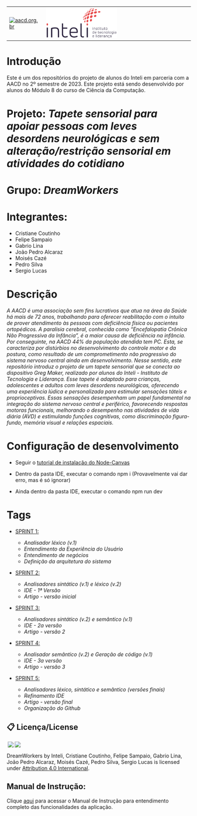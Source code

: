 <table>
<tr>
<td>
<a href= "https://aacd.org.br/"><img src="https://aacd.org.br/wp-content/uploads/2019/10/logo-footer.jpg" alt="aacd.org.br" border="0" width="60%"></a>
</td>
<td><a href= "https://www.inteli.edu.br/"><img src="./inteli-logo.png" alt="Inteli - Instituto de Tecnologia e Liderança" border="0" width="50%"></a>
</td>
</tr>
</table>

# Introdução

Este é um dos repositórios do projeto de alunos do Inteli em parceria com a AACD no 2º semestre de 2023. Este projeto está sendo desenvolvido por alunos do Módulo 8 do curso de Ciência da Computação.

# Projeto: *Tapete sensorial para apoiar pessoas com leves desordens neurológicas e sem alteração/restrição sensorial em atividades do cotidiano*

# Grupo: *DreamWorkers*

# Integrantes:

* Cristiane Coutinho
* Felipe Sampaio
* Gabrio Lina
* João Pedro Alcaraz
* Moisés Cazé
* Pedro Silva
* Sergio Lucas

# Descrição

*A AACD é uma associação sem fins lucrativos que atua na área da Saúde há mais de 72 anos, trabalhando para oferecer reabilitação com o intuito de prover atendimento às pessoas com deficiência física ou pacientes ortopédicos. A paralisia cerebral, conhecida como “Encefalopatia Crônica Não Progressiva da Infância”, é a maior causa de deficiência na infância. Por conseguinte, na AACD 44% da população atendida tem PC. Esta, se caracteriza por distúrbios no desenvolvimento do controle motor e da postura, como resultado de um comprometimento não progressivo do sistema nervoso central ainda em desenvolvimento. Nesse sentido, este repositório introduz o projeto de um tapete sensorial que se conecta ao dispositivo Greg Maker, realizado por alunos do Inteli - Instituto de Tecnologia e Liderança. Esse tapete é adaptado para crianças, adolescentes e adultos com leves desordens neurológicas, oferecendo uma experiência lúdica e personalizada para estimular sensações táteis e proprioceptivas. Essas sensações desempenham um papel fundamental na integração do sistema nervoso central e periférico, favorecendo respostas motoras funcionais, melhorando o desempenho nas atividades de vida diária (AVD) e estimulando funções cognitivas, como discriminação figura-fundo, memória visual e relações espaciais.*

# Configuração de desenvolvimento

- Seguir o [tutorial de instalação do Node-Canvas](https://github.com/Automattic/node-canvas/wiki/Installation:-Windows)

- Dentro da pasta IDE, executar o comando npm i (Provavelmente vai dar erro, mas é só ignorar)

- Ainda dentro da pasta IDE, executar o comando npm run dev

# Tags

* <a href="">SPRINT 1:</a>
    * *Analisador léxico (v.1)*
    * *Entendimento da Experiência do Usuário*
    * *Entendimento de negócios*
    * *Definição da arquitetura do sistema*

* <a href="">SPRINT 2:</a>
    * *Analisadores sintático (v.1) e léxico (v.2)*
    * *IDE - 1ª Versão*
    * *Artigo - versão inicial*

* <a href="">SPRINT 3:</a>
    * *Analisadores sintático (v.2) e semântico (v.1)*
    * *IDE - 2a versão*
    * *Artigo - versão 2*

* <a href="">SPRINT 4:</a>
    * *Analisador semântico (v.2) e Geração de código (v.1)*
    * *IDE - 3a versão*
    * *Artigo - versão 3*

* <a href="">SPRINT 5:</a>
    * *Analisadores léxico, sintático e semântico (versões finais)*
    * *Refinamento IDE*
    * *Artigo - versão final*
    * *Organização do Github*    

## 📋 Licença/License

<img style="height:22px!important;margin-left:3px;vertical-align:text-bottom;" src="https://mirrors.creativecommons.org/presskit/icons/cc.svg?ref=chooser-v1"><img style="height:22px!important;margin-left:3px;vertical-align:text-bottom;" src="https://mirrors.creativecommons.org/presskit/icons/by.svg?ref=chooser-v1"><p xmlns:cc="http://creativecommons.org/ns#" xmlns:dct="http://purl.org/dc/terms/">

<a property="dct:title" rel="cc:attributionURL">DreamWorkers</a> by <a rel="cc:attributionURL dct:creator" property="cc:attributionName">Inteli, Cristiane Coutinho, Felipe Sampaio, Gabrio Lina, João Pedro Alcaraz, Moisés Cazé, Pedro Silva, Sergio Lucas</a> is licensed under <a href="https://creativecommons.org/licenses/by/4.0/?ref=chooser-v1" rel="license noopener noreferrer" style="display:inline-block;">Attribution 4.0 International</a>.</p>

## Manual de Instrução:

Clique <a href="https://drive.google.com/drive/folders/1jp6ClTOCdblO-j1ru-LTOpB9WauLwAzS?usp=sharing"> aqui</a> para acessar o Manual de Instrução para entendimento completo das funcionalidades da aplicação.

